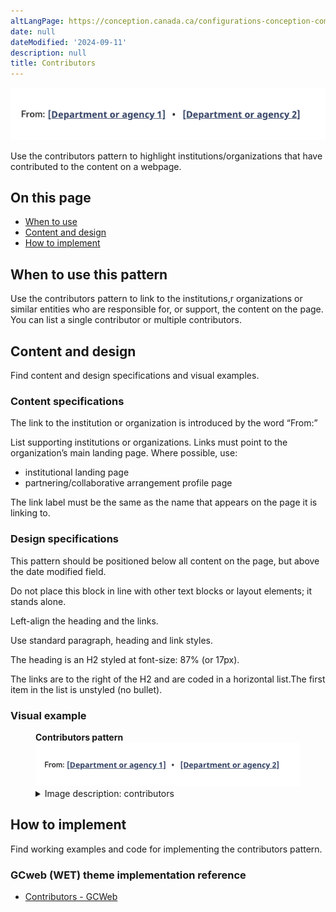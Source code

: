 ```yaml
---
altLangPage: https://conception.canada.ca/configurations-conception-communes/collaborateurs.html
date: null
dateModified: '2024-09-11'
description: null
title: Contributors
---
```


<div class="pattern-demo mrgn-tp-lg mrgn-bttm-xl"><img src="../images/contributors.png" class="img-responsive" alt="" /></div>
<p>Use the contributors pattern to highlight institutions/organizations that have contributed to the content on a webpage.</p>

<section>
    <h2>On this page</h2>
    <ul>
        <li><a href="#use">When to use</a></li>
        <li><a href="#design">Content and design</a></li>
        <li><a href="#implement">How to implement</a></li>
    </ul>
</section>
<section>
    <h2 id="use">
        When to use this pattern
    </h2>
    <p>
        Use the contributors pattern to link to the institutions,r organizations or similar entities who are responsible for, or support, the content on the page. You can list a single contributor or multiple contributors.
    </p>
</section>
<section>
    <h2 id="design">
        Content and design
    </h2>
    <p>Find content and design specifications and visual examples.</p>
    <h3>Content specifications</h3>
    <p>The link to the institution or organization is introduced by the word “From:”</p>
    <p>List supporting institutions or organizations. Links must point to the organization’s main landing page. Where possible, use:</p>
    <ul>
        <li>
            institutional landing page
        </li>
        <li>
            partnering/collaborative arrangement profile page
        </li>
    </ul>
    <p>The link label must be the same as the name that appears on the page it is linking to.</p>
    <h3>Design specifications</h3>
    <p>This pattern should be positioned below all content on the page, but above the date modified field.</p>
    <p>Do not place this block in line with other text blocks or layout elements; it stands alone.</p>
    <p>Left-align the heading and the links.</p>
    <p>Use standard paragraph, heading and link styles.</p>
    <p>The heading is an H2 styled at font-size: 87% (or 17px).</p>
    <p>The links are to the right of the H2 and are coded in a horizontal list.The first item in the list is unstyled (no bullet).</p>
    <h3>Visual example</h3>
    <div class="pattern-demo mrgn-tp-md mrgn-bttm-md">
        <figure class="mrgn-tp-md mrgn-bttm-lg">
            <figcaption><b>Contributors pattern</b></figcaption>
            <img src="../images/contributors.png" class="img-responsive" alt="Contributors pattern. Text version below:" />
            <details>
                <summary>Image description: contributors</summary>
                <p>
                    The heading “From;” is aligned to the left. Two placeholder links appear in a list, aligned horizontally with the heading. The placeholder link text is [Department or agency 1]. This is followed by a bullet and then
                    another placeholder link labeled [Department or agency 2]
                </p>
            </details>
        </figure>
    </div>
</section>
<section>
    <h2 id="implement">How to implement</h2>
    <p>Find working examples and code for implementing the contributors pattern.</p>
    <h3>GCweb (WET) theme implementation reference</h3>
    <ul>
        <li><a href="https://wet-boew.github.io/GCWeb/components/gc-contributors/gc-contributors-en.html">Contributors - GCWeb</a></li>
    </ul>
</section>
